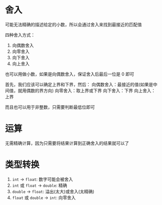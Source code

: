 # 舍入

可能无法精确的描述给定的小数，所以会通过舍入来找到最接近的匹配值

四种舍入方式：
1. 向偶数舍入
2. 向零舍入
3. 向下舍入
4. 向上舍入

也可以用做小数，如果是向偶数舍入，保证舍入后最后一位是 0 即可

首先，我们应该可以确定上界和下界，然后：
向偶数舍入：最接近的值(如果是中间值，就用偶数的界方向)
向零舍入：取上界或下界
向下舍入：下界
向上舍入：上界

而且也可以用于非整数，只需要判断最低位即可

# 运算

无需精确计算，因为只需要将结果计算到正确舍入的结果就可以了

# 类型转换

1. `int` -> `float`: 数字可能会被舍入
2. `int` 或 `float` -> `double`: 精确
3. `double` -> `float`: 溢出(太大)或舍入(太精确)
4. `float` 或 `double` -> `int`: 向零舍入